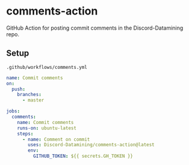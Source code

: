 # comments-action

GitHub Action for posting commit comments in the Discord-Datamining repo.

## Setup
`.github/workflows/comments.yml`

```yml
name: Commit comments
on:
  push:
    branches:
      - master

jobs:
  comments:
    name: Commit comments
    runs-on: ubuntu-latest
    steps:
      - name: Comment on commit
        uses: Discord-Datamining/comments-action@latest
        env:
          GITHUB_TOKEN: ${{ secrets.GH_TOKEN }}
```